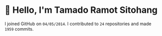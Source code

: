 # :wave: Hello, I'm Tamado Ramot Sitohang

I joined GitHub on `04/05/2014`. I contributed to `24` repositories and made `1959` commits.
